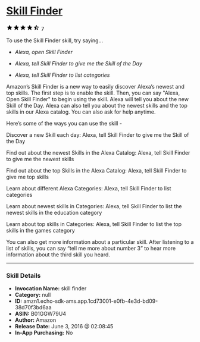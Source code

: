 # [Skill Finder](http://alexa.amazon.com/#skills/amzn1.echo-sdk-ams.app.1cd73001-e0fb-4e3d-bd09-38d70f3bd6aa)
![4.8 stars](../../images/ic_star_black_18dp_1x.png)![4.8 stars](../../images/ic_star_black_18dp_1x.png)![4.8 stars](../../images/ic_star_black_18dp_1x.png)![4.8 stars](../../images/ic_star_black_18dp_1x.png)![4.8 stars](../../images/ic_star_half_black_18dp_1x.png) 7

To use the Skill Finder skill, try saying...

* *Alexa, open Skill Finder*

* *Alexa, tell Skill Finder to give me the Skill of the Day*

* *Alexa, tell Skill Finder to list categories*

Amazon’s Skill Finder is a new way to easily discover Alexa’s newest and top skills. The first step is to enable the skill. Then, you can say "Alexa, Open Skill Finder" to begin using the skill.  Alexa will tell you about the new Skill of the Day. Alexa can also tell you about the newest skills and the top skills in our Alexa catalog. You can also ask for help anytime.

Here’s some of the ways you can use the skill -
 
Discover a new Skill each day:
Alexa, tell Skill Finder to give me the Skill of the Day
 
Find out about the newest Skills in the Alexa Catalog:
Alexa, tell Skill Finder to give me the newest skills
 
Find out about the top Skills in the Alexa Catalog:
Alexa, tell Skill Finder to give me top skills
 
Learn about different Alexa Categories:
Alexa, tell Skill Finder to list categories
 
Learn about newest skills in Categories:
Alexa, tell Skill Finder to list the newest skills in the education category
 
Learn about top skills in Categories:
Alexa, tell Skill Finder to list the top skills in the games category
 
 
You can also get more information about a particular skill. After listening to a list of skills, you can say “tell me more about number 3” to hear more information about the third skill you heard.

***

### Skill Details

* **Invocation Name:** skill finder
* **Category:** null
* **ID:** amzn1.echo-sdk-ams.app.1cd73001-e0fb-4e3d-bd09-38d70f3bd6aa
* **ASIN:** B01GGW79U4
* **Author:** Amazon
* **Release Date:** June 3, 2016 @ 02:08:45
* **In-App Purchasing:** No
